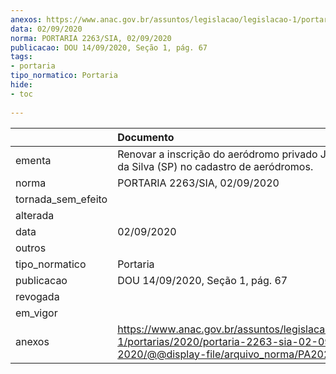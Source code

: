 ```yaml
---
anexos: https://www.anac.gov.br/assuntos/legislacao/legislacao-1/portarias/2020/portaria-2263-sia-02-09-2020/@@display-file/arquivo_norma/PA2020-2263.pdf
data: 02/09/2020
norma: PORTARIA 2263/SIA, 02/09/2020
publicacao: DOU 14/09/2020, Seção 1, pág. 67
tags:
- portaria
tipo_normatico: Portaria
hide: 
- toc 
 
---
```


|                    | Documento                                                                                                                                         |
|:-------------------|:--------------------------------------------------------------------------------------------------------------------------------------------------|
| ementa             | Renovar a inscrição do aeródromo privado José Martins da Silva (SP) no cadastro de aeródromos.                                                    |
| norma              | PORTARIA 2263/SIA, 02/09/2020                                                                                                                     |
| tornada_sem_efeito |                                                                                                                                                   |
| alterada           |                                                                                                                                                   |
| data               | 02/09/2020                                                                                                                                        |
| outros             |                                                                                                                                                   |
| tipo_normatico     | Portaria                                                                                                                                          |
| publicacao         | DOU 14/09/2020, Seção 1, pág. 67                                                                                                                  |
| revogada           |                                                                                                                                                   |
| em_vigor           |                                                                                                                                                   |
| anexos             | https://www.anac.gov.br/assuntos/legislacao/legislacao-1/portarias/2020/portaria-2263-sia-02-09-2020/@@display-file/arquivo_norma/PA2020-2263.pdf |